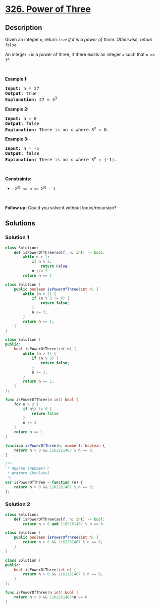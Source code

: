 # [326. Power of Three](https://leetcode.com/problems/power-of-three)


## Description

<p>Given an integer <code>n</code>, return <em><code>true</code> if it is a power of three. Otherwise, return <code>false</code></em>.</p>

<p>An integer <code>n</code> is a power of three, if there exists an integer <code>x</code> such that <code>n == 3<sup>x</sup></code>.</p>

<p>&nbsp;</p>
<p><strong class="example">Example 1:</strong></p>

<pre>
<strong>Input:</strong> n = 27
<strong>Output:</strong> true
<strong>Explanation:</strong> 27 = 3<sup>3</sup>
</pre>

<p><strong class="example">Example 2:</strong></p>

<pre>
<strong>Input:</strong> n = 0
<strong>Output:</strong> false
<strong>Explanation:</strong> There is no x where 3<sup>x</sup> = 0.
</pre>

<p><strong class="example">Example 3:</strong></p>

<pre>
<strong>Input:</strong> n = -1
<strong>Output:</strong> false
<strong>Explanation:</strong> There is no x where 3<sup>x</sup> = (-1).
</pre>

<p>&nbsp;</p>
<p><strong>Constraints:</strong></p>

<ul>
	<li><code>-2<sup>31</sup> &lt;= n &lt;= 2<sup>31</sup> - 1</code></li>
</ul>

<p>&nbsp;</p>
<strong>Follow up:</strong> Could you solve it without loops/recursion?

## Solutions

### Solution 1

<!-- tabs:start -->

```python
class Solution:
    def isPowerOfThree(self, n: int) -> bool:
        while n > 2:
            if n % 3:
                return False
            n //= 3
        return n == 1
```

```java
class Solution {
    public boolean isPowerOfThree(int n) {
        while (n > 2) {
            if (n % 3 != 0) {
                return false;
            }
            n /= 3;
        }
        return n == 1;
    }
}
```

```cpp
class Solution {
public:
    bool isPowerOfThree(int n) {
        while (n > 2) {
            if (n % 3) {
                return false;
            }
            n /= 3;
        }
        return n == 1;
    }
};
```

```go
func isPowerOfThree(n int) bool {
	for n > 2 {
		if n%3 != 0 {
			return false
		}
		n /= 3
	}
	return n == 1
}
```

```ts
function isPowerOfThree(n: number): boolean {
    return n > 0 && 1162261467 % n == 0;
}
```

```js
/**
 * @param {number} n
 * @return {boolean}
 */
var isPowerOfThree = function (n) {
    return n > 0 && 1162261467 % n == 0;
};
```

<!-- tabs:end -->

### Solution 2

<!-- tabs:start -->

```python
class Solution:
    def isPowerOfThree(self, n: int) -> bool:
        return n > 0 and 1162261467 % n == 0
```

```java
class Solution {
    public boolean isPowerOfThree(int n) {
        return n > 0 && 1162261467 % n == 0;
    }
}
```

```cpp
class Solution {
public:
    bool isPowerOfThree(int n) {
        return n > 0 && 1162261467 % n == 0;
    }
};
```

```go
func isPowerOfThree(n int) bool {
	return n > 0 && 1162261467%n == 0
}
```

<!-- tabs:end -->

<!-- end -->
